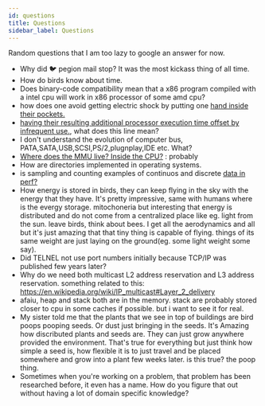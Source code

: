 ```yaml
---
id: questions
title: Questions
sidebar_label: Questions
---
```


Random questions that I am too lazy to google an answer for now.

- Why did 🐦 pegion mail stop? It was the most kickass thing of all time.
- How do birds know about time.
- Does binary-code compatibility mean that a x86 program compiled with a intel cpu will work in x86 processor of some amd cpu?
- how does one avoid getting electric shock by putting one [hand inside their pockets.](https://www.youtube.com/watch?v=cozcXiSSkwE)
- [having their resulting additional processor execution time offset by infrequent use.](/docs/notes/study/comp_arch#classification), what does this line mean?
- I don't understand the evolution of computer bus, PATA,SATA,USB,SCSI,PS/2,plugnplay,IDE etc. What?
- [Where does the MMU live? Inside the CPU?](/docs/notes/study/memory#virtual-memory) : probably
- How are directories implemented in operating systems.
- is sampling and counting examples of continuos and discrete [data in perf?](/docs/books/perf_little_book)
- How energy is stored in birds, they can keep flying in the sky with the energy that they have. It's pretty impressive, same with humans where is the evergy storage. mitochoneria but interesting that energy is distributed and do not come from a centralized place like eg. light from the sun. leave birds, think about bees. I get all the aerodynamics and all but it's just amazing that that tiny thing is capable of flying. things of its same weight are just laying on the ground(eg. some light weight some say).
- Did TELNEL not use port numbers initially because TCP/IP was published few years later?
- Why do we need both multicast L2 address reservation and L3 address reservation. something related to this: https://en.wikipedia.org/wiki/IP_multicast#Layer_2_delivery
- afaiu, heap and stack both are in the memory. stack are probably stored closer to cpu in some caches if possible. but i want to see it for real.
- My sister told me that the plants that we see in top of buildings are bird poops pooping seeds. Or dust just bringing in the seeds. It's Amazing how discributed plants and seeds are. They can just grow anywhere provided the environment. That's true for everything but just think how simple a seed is, how flexible it is to just travel and be placed somewhere and grow into a plant few weeks later. is this true? the poop thing.
- Sometimes when you're working on a problem, that problem has been researched before, it even has a name. How do you figure that out without having a lot of domain specific knowledge?

